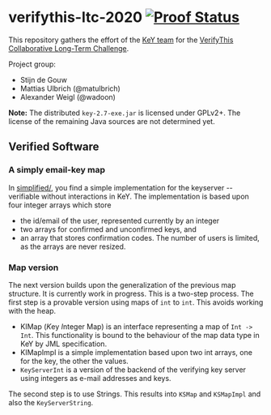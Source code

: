 # verifythis-ltc-2020 [![Proof Status](https://travis-ci.org/KeYProject/verifythis-ltc-2020.svg?branch=master)](https://travis-ci.org/KeYProject/verifythis-ltc-2020)


This repository gathers the effort of the [KeY team](https://key-project.org)
for the [VerifyThis Collaborative Long-Term Challenge](https://verifythis.github.io/).


Project group: 

* Stijn de Gouw
* Mattias Ulbrich (@matulbrich)
* Alexander Weigl (@wadoon)


**Note:** The distributed `key-2.7-exe.jar` is licensed under GPLv2+. The license of the remaining Java sources are not determined yet.

## Verified Software

### A simply email-key map

In [simplified/](simpflified), you find a simple implementation for the keyserver
-- verifiable without interactions in KeY. The implementation is based upon
four integer arrays which store
* the id/email of the user, represented currently by an integer
* two arrays for confirmed and unconfirmed keys, and
* an array that stores confirmation codes.
The number of users is limited, as the arrays are never resized.

### Map version

The next version builds upon the generalization of the previous map structure.
It is currently work in progress. This is a two-step process. The first step is
a provable version using maps of `int` to `int`. This avoids working with the
heap. 

* KIMap (*K*ey *I*nteger Map) is an interface representing a map of `Int ->
  Int`. This functionality is bound to the behaviour of the map data type in KeY
  by JML specification.
* KIMapImpl is a simple implementation based upon two int arrays, one for the
  key, the other the values.
* `KeyServerInt` is a version of the backend of the verifying key server using
  integers as e-mail addresses and keys.

The second step is to use Strings. This results into `KSMap` and `KSMapImpl` and
also the `KeyServerString`.

